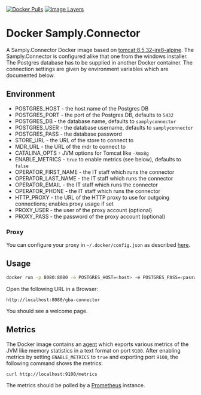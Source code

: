[![Docker Pulls](https://img.shields.io/docker/pulls/akiel/samply.connector.svg)](https://hub.docker.com/r/akiel/samply.connector/)
[![Image Layers](https://images.microbadger.com/badges/image/akiel/samply.connector.svg)](https://microbadger.com/images/akiel/samply.connector)

# Docker Samply.Connector

A Samply.Connector Docker image based on [tomcat:8.5.32-jre8-alpine][1]. The Samply.Connector is configured alike that one from the windows installer. The Postgres database has to be supplied in another Docker container. The connection settings are given by environment variables which are documented below.

## Environment

* POSTGRES_HOST - the host name of the Postgres DB
* POSTGRES_PORT - the port of the Postgres DB, defaults to `5432`
* POSTGRES_DB - the database name, defaults to `samplyconnector`
* POSTGRES_USER - the database username, defaults to `samplyconnector`
* POSTGRES_PASS - the database password
* STORE_URL - the URL of the store to connect to
* MDR_URL - the URL of the mdr to connect to
* CATALINA_OPTS - JVM options for Tomcat like `-Xmx8g`
* ENABLE_METRICS - `true` to enable metrics (see below), defaults to `false`
* OPERATOR_FIRST_NAME - the IT staff which runs the connector
* OPERATOR_LAST_NAME - the IT staff which runs the connector
* OPERATOR_EMAIL - the IT staff which runs the connector
* OPERATOR_PHONE - the IT staff which runs the connector
* HTTP_PROXY - the URL of the HTTP proxy to use for outgoing connections; enables proxy usage if set
* PROXY_USER - the user of the proxy account (optional)
* PROXY_PASS - the password of the proxy account (optional)

### Proxy

You can configure your proxy in `~/.docker/config.json` as described [here][4].

## Usage

```sh
docker run -p 8080:8080 -e POSTGRES_HOST=<host> -e POSTGRES_PASS=<password> akiel/samply.connector:latest
```

Open the following URL in a Browser:

```
http://localhost:8080/gba-connector
```

You should see a welcome page.

## Metrics

The Docker image contains an [agent][3] which exports various metrics of the JVM like memory statistics in a text format on port `9100`. After enabling metrics by setting `ENABLE_METRICS` to `true` and exporting port `9100`, the following command shows the metrics:

```sh
curl http://localhost:9100/metrics
```

The metrics should be polled by a [Prometheus][2] instance.

[1]: <https://hub.docker.com/_/tomcat/>
[2]: <https://prometheus.io>
[3]: <https://github.com/prometheus/jmx_exporter>
[4]: <https://docs.docker.com/network/proxy/>
